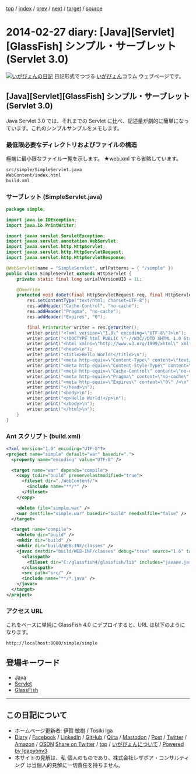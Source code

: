 [top](../index.html) 
 / [index](index.html) 
 / [prev](ig140226.html) 
 / [next](ig140228.html) 
 / [target](https://www.igapyon.jp/igapyon/diary/2014/ig140227.html) 
 / [source](https://github.com/igapyon/diary/blob/master/2014/ig140227.src.md) 

2014-02-27 diary: [Java][Servlet][GlassFish] シンプル・サーブレット (Servlet 3.0)
=====================================================================================================
[![いがぴょんの日記](https://www.igapyon.jp/igapyon/diary/images/iga200306s.jpg "いがぴょん")](https://www.igapyon.jp/igapyon/diary/memo/memoigapyon.html) 日記形式でつづる [いがぴょん](https://www.igapyon.jp/igapyon/diary/memo/memoigapyon.html)コラム ウェブページです。

## [Java][Servlet][GlassFish] シンプル・サーブレット (Servlet 3.0)

Java Servlet 3.0 では、それまでの Servlet に比べ、記述量が劇的に簡単になっています。これのシンプルサンプルをメモします。


### 最低限必要なディレクトリおよびファイルの構造

極端に最小限なファイル一覧を示します。
★web.xml すら省略しています。

```sh
src/simple/SimpleServlet.java
WebContent/index.html
build.xml
```



### サーブレット (SimpleServlet.java)


```java
package simple;

import java.io.IOException;
import java.io.PrintWriter;

import javax.servlet.ServletException;
import javax.servlet.annotation.WebServlet;
import javax.servlet.http.HttpServlet;
import javax.servlet.http.HttpServletRequest;
import javax.servlet.http.HttpServletResponse;

@WebServlet(name = "SimpleServlet", urlPatterns = { "/simple" })
public class SimpleServlet extends HttpServlet {
    private static final long serialVersionUID = 1L;

    @Override
    protected void doGet(final HttpServletRequest req, final HttpServletResponse res) throws ServletException, IOException {
        res.setContentType("text/html; charset=UTF-8");
        res.addHeader("Cache-Control", "no-cache");
        res.addHeader("Pragma", "no-cache");
        res.addHeader("Expires", "0");

        final PrintWriter writer = res.getWriter();
        writer.print("<?xml version=\"1.0\" encoding=\"UTF-8\"?>\n");
        writer.print("<!DOCTYPE html PUBLIC \"-//W3C//DTD XHTML 1.0 Strict//EN\" \"http://www.w3.org/TR/xhtml1/DTD/xhtml1-strict.dtd\">\n");
        writer.print("<html xmlns=\"http://www.w3.org/1999/xhtml\" xml:lang=\"ja\" lang=\"ja\">\n");
        writer.print("<head>\n");
        writer.print("<title>Hello World!</title>\n");
        writer.print("<meta http-equiv=\"Content-Type\" content=\"text/html; charset=UTF-8\" />\n");
        writer.print("<meta http-equiv=\"Content-Style-Type\" content=\"text/css\" />\n");
        writer.print("<meta http-equiv=\"Cache-Control\" content=\"no-cache\" />\n");
        writer.print("<meta http-equiv=\"Pragma\" content=\"no-cache\" />\n");
        writer.print("<meta http-equiv=\"Expires\" content=\"0\" />\n");
        writer.print("</head>\n");
        writer.print("<body>\n");
        writer.print("<p>Hello World!</p>\n");
        writer.print("</body>\n");
        writer.print("</html>\n");
    }
}
```



### Ant スクリプト (build.xml)


```xml
<?xml version="1.0" encoding="UTF-8"?>
<project name="simple" default="war" basedir=".">
  <property name="encoding" value="UTF-8" />

  <target name="war" depends="compile">
    <copy todir="build" preservelastmodified="true">
      <fileset dir="./WebContent/">
        <include name="**/*" />
      </fileset>
    </copy>

    <delete file="simple.war" />
    <war destfile="simple.war" basedir="build" needxmlfile="false" />
  </target>

  <target name="compile">
    <delete dir="build" />
    <mkdir dir="build" />
    <mkdir dir="build/WEB-INF/classes" />
    <javac destdir="build/WEB-INF/classes" debug="true" source="1.6" target="1.6" fork="true" encoding="${encoding}">
      <classpath>
        <fileset dir="C:/glassfish4/glassfish/lib" includes="javaee.jar" />
      </classpath>
      <src path="src/" />
      <include name="**/*.java" />
    </javac>
  </target>
</project>
```



### アクセス URL

これをベースに単純に GlassFish 4.0 にデプロイすると、URL は以下のようになります。

```sh
http://localhost:8080/simple/simple
```

## 登場キーワード

* [Java](../keyword/java.html)
* [Servlet](../keyword/servlet.html)
* [GlassFish](../keyword/glassfish.html)

----------------------------------------------------------------------------------------------------

## この日記について

* ホームページ更新者: 伊賀 敏樹 / Tosiki Iga
* [Diary](https://www.igapyon.jp/igapyon/diary/) / [Facebook](https://www.facebook.com/igapyon) / [LinkedIn](https://www.linkedin.com/in/toshikiiga) / [GitHub](https://github.com/igapyon) / [Qiita](https://qiita.com/igapyon) / [Mastodon](https://social.vivaldi.net/@igapyon) / [Post](https://post.news/igapyon) / [Twitter](https://twitter.com/ToshikiIga) / [Amazon](https://www.amazon.co.jp/%E4%BC%8A%E8%B3%80-%E6%95%8F%E6%A8%B9/e/B004LTQWCQ) / [OSDN](https://ja.osdn.net/users/iga/)
[Share on Twitter](https://twitter.com/intent/tweet?hashtags=igapyon%2Cdiary%2C%E3%81%84%E3%81%8C%E3%81%B4%E3%82%87%E3%82%93%2CJava%2CServlet%2CGlassFish&text=%5BJava%5D%5BServlet%5D%5BGlassFish%5D+%E3%82%B7%E3%83%B3%E3%83%97%E3%83%AB%E3%83%BB%E3%82%B5%E3%83%BC%E3%83%96%E3%83%AC%E3%83%83%E3%83%88+%28Servlet+3.0%29&url=https%3A%2F%2Fwww.igapyon.jp%2Figapyon%2Fdiary%2F2014%2Fig140227.html) / [top](../index.html) / [いがぴょんについて](https://www.igapyon.jp/igapyon/diary/memo/memoigapyon.html) / [Powered by Igapyonv3](https://github.com/igapyon/igapyonv3)
* 本サイトの見解は、私 個人のものであり、株式会社レザボア・コンサルティング は当個人的見解に一切責任を持ちません。 
